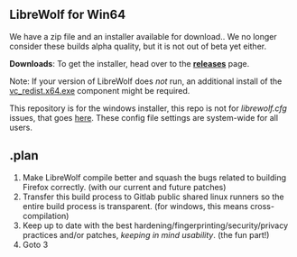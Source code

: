 LibreWolf for Win64
-------------------

We have a zip file and an installer available for download.. We no longer consider these builds alpha quality, but it is not out of beta yet either.

**Downloads**: To get the installer, head over to the **[releases](https://gitlab.com/librewolf-community/browser/windows/-/releases)** page.

Note: If your version of LibreWolf does _not_ run, an additional install of the [vc_redist.x64.exe](https://aka.ms/vs/16/release/VC_redist.x64.exe) component might be required.

This repository is for the windows installer, this repo is not for _librewolf.cfg_ issues, that goes [here](https://gitlab.com/librewolf-community/settings). These config file settings are system-wide for all users.

## .plan

1. Make LibreWolf compile better and squash the bugs related to building Firefox correctly. (with our current and future patches)
2. Transfer this build process to Gitlab public shared linux runners so the entire build process is transparent. (for windows, this means cross-compilation)
3. Keep up to date with the best hardening/fingerprinting/security/privacy practices and/or patches, _keeping in mind usability_. (the fun part!)
4. Goto 3

